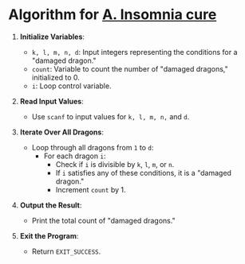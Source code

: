 # Algorithm for [A. Insomnia cure](https://codeforces.com/problemset/problem/148/A) 

1. **Initialize Variables**:
   - `k, l, m, n, d`: Input integers representing the conditions for a "damaged dragon."
   - `count`: Variable to count the number of "damaged dragons," initialized to 0.
   - `i`: Loop control variable.

2. **Read Input Values**:
   - Use `scanf` to input values for `k, l, m, n,` and `d`.

3. **Iterate Over All Dragons**:
   - Loop through all dragons from `1` to `d`:
     - For each dragon `i`:
       - Check if `i` is divisible by `k`, `l`, `m`, or `n`.
       - If `i` satisfies any of these conditions, it is a "damaged dragon."
       - Increment `count` by 1.

4. **Output the Result**:
   - Print the total count of "damaged dragons."

5. **Exit the Program**:
   - Return `EXIT_SUCCESS`.
